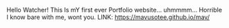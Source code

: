 Hello Watcher! This Is mY first ever Portfolio website... uhmmmm... Horrible I know bare with me, wont you. 
LINK: https://mavusotee.github.io/mav/
